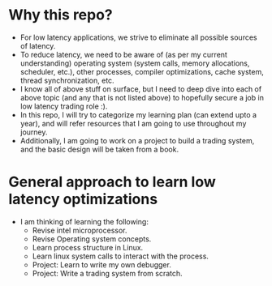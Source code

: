 # Why this repo?

- For low latency applications, we strive to eliminate all possible sources of latency.
- To reduce latency, we need to be aware of (as per my current understanding) operating system (system calls, memory allocations, scheduler, etc.), other processes, compiler optimizations, cache system, thread synchronization, etc.
- I know all of above stuff on surface, but I need to deep dive into each of above topic (and any that is not listed above) to hopefully secure a job in low latency trading role :).
- In this repo, I will try to categorize my learning plan (can extend upto a year), and will refer resources that I am going to use throughout my journey.
- Additionally, I am going to work on a project to build a trading system, and the basic design will be taken from a book.

# General approach to learn low latency optimizations
- I am thinking of learning the following:
  - Revise intel microprocessor.
  - Revise Operating system concepts.
  - Learn process structure in Linux.
  - Learn linux system calls to interact with the process.
  - Project: Learn to write my own debugger.
  - Project: Write a trading system from scratch.
